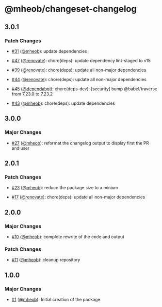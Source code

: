 # @mheob/changeset-changelog

## 3.0.1

### Patch Changes

- [#31](https://github.com/mheob/changeset-changelog/pull/31) ([@mheob](https://github.com/mheob)): update dependencies

- [#47](https://github.com/mheob/changeset-changelog/pull/47) ([@renovate](https://github.com/apps/renovate)): chore(deps): update
  dependency lint-staged to v15

- [#39](https://github.com/mheob/changeset-changelog/pull/39) ([@renovate](https://github.com/apps/renovate)): chore(deps): update
  all non-major dependencies

- [#44](https://github.com/mheob/changeset-changelog/pull/44) ([@renovate](https://github.com/apps/renovate)): chore(deps): update
  all non-major dependencies

- [#45](https://github.com/mheob/changeset-changelog/pull/45) ([@dependabot](https://github.com/apps/dependabot)):
  chore(deps-dev): [security] bump @babel/traverse from 7.23.0 to 7.23.2

- [#43](https://github.com/mheob/changeset-changelog/pull/43) ([@mheob](https://github.com/mheob)): chore(deps): update
  dependencies

## 3.0.0

### Major Changes

- [#27](https://github.com/mheob/changeset-changelog/pull/27) ([@mheob](https://github.com/mheob)): reformat the changelog output
  to display first the PR and user

## 2.0.1

### Patch Changes

- [#23](https://github.com/mheob/changeset-changelog/pull/23) ([@mheob](https://github.com/mheob)): reduce the package size to a
  minium

- [#17](https://github.com/mheob/changeset-changelog/pull/17) ([@renovate](https://github.com/apps/renovate)): chore(deps): update
  all non-major dependencies

## 2.0.0

### Major Changes

- [#10](https://github.com/mheob/changeset-changelog/pull/10) ([@mheob](https://github.com/mheob)): complete rewrite of the code
  and output

### Patch Changes

- [#11](https://github.com/mheob/changeset-changelog/pull/11) ([@mheob](https://github.com/mheob)): cleanup repository

## 1.0.0

### Major Changes

- [#1](https://github.com/mheob/changeset-changelog/pull/1) ([@mheob](https://github.com/mheob)): Initial creation of the package
